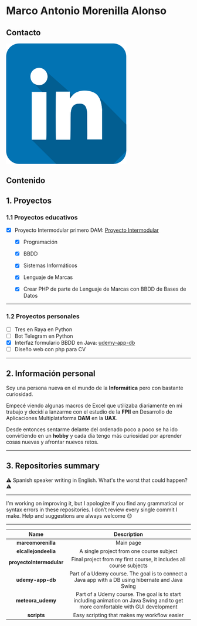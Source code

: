 # Marco Antonio Morenilla Alonso

## Contacto

<a href="https://es.linkedin.com/in/marco-antonio-morenilla-alonso-826b0490"><img src="recursos/linkedin.svg" alt="LinkedIn"/></a>

## Contenido

## 1. Proyectos


### 1.1 Proyectos educativos

- [x] Proyecto Intermodular primero DAM: [Proyecto Intermodular](https://github.com/marcomorenilla/proyectoIntermodular)
    - [x] Programación
    - [x] BBDD
    - [x] Sistemas Informáticos
    - [x] Lenguaje de Marcas
    - [x] Crear PHP de parte de Lenguaje de Marcas con BBDD de Bases de Datos


***

### 1.2 Proyectos personales

- [ ] Tres en Raya en Python
- [ ] Bot Telegram en Python
- [x] Interfaz formulario BBDD en Java: [udemy-app-db](https://github.com/marcomorenilla/udemy-app-db)
- [ ] Diseño web con php para CV
      
***

## 2. Información personal

Soy una persona nueva en el mundo de la **Informática** pero con bastante curiosidad.

Empecé viendo algunas macros de Excel que utilizaba diariamente en mi trabajo y decidí a lanzarme con el estudio de la **FPII** en Desarrollo de Aplicaciones Multiplataforma **DAM** en la **UAX**.

Desde entonces sentarme delante del ordenado poco a poco se ha ido convirtiendo en un **hobby** y cada día tengo más curiosidad por aprender cosas nuevas y afrontar nuevos retos.
***

## 3. Repositories summary

⚠️ Spanish speaker writing in English. What's the worst that could happen? ⚠️

***

I’m working on improving it, but I apologize if you find any grammatical or syntax errors in these repositories. I don’t review every single commit I make. Help and suggestions are always welcome 😊

***

|           Name           |                                            Description                                             |
| :----------------------: | :------------------------------------------------------------------------------------------------: |
|    **marcomorenilla**    |                                             Main page                                              |
|   **elcallejondeelia**   |                              A single project from one course subject                              |
| **proyectoIntermodular** |                Final project from my first course, it includes all course subjects                 |
|     **udemy-app-db**     | Part of a Udemy course. The goal is to connect a Java app with a DB using hibernate and Java Swing |                                                                        
|**meteora_udemy**| Part of a Udemy course. The goal is to start including animation on Java Swing and to get more comfortable with GUI development|
|**scripts**|Easy scripting that makes my workflow easier|                                                               
